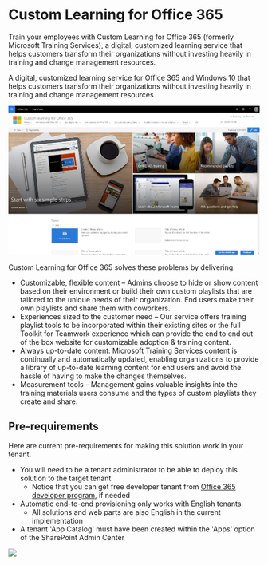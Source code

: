# Custom Learning for Office 365

Train your employees with Custom Learning for Office 365 (formerly Microsoft Training Services), a digital, customized learning service that helps customers transform their organizations without investing heavily in training and change management resources.

A digital, customized learning service for Office 365 and Windows 10 that helps customers transform their organizations without investing heavily in training and change management resources

![Custom Learning](./o365cl-frontpage.png)

Custom Learning for Office 365 solves these problems by delivering:

- Customizable, flexible content – Admins choose to hide or show content based on their environment or build their own custom playlists that are tailored to the unique needs of their organization. End users make their own playlists and share them with coworkers.
- Experiences sized to the customer need – Our service offers training playlist tools to be incorporated within their existing sites or the full Toolkit for Teamwork experience which can provide the end to end out of the box website for customizable adoption & training content.
- Always up-to-date content: Microsoft Training Services content is continually and automatically updated, enabling organizations to provide a library of up-to-date learning content for end users and avoid the hassle of having to make the changes themselves.
- Measurement tools – Management gains valuable insights into the training materials users consume and the types of custom playlists they create and share.

## Pre-requirements

Here are current pre-requirements for making this solution work in your tenant.

- You will need to be a tenant administrator to be able to deploy this solution to the target tenant
    - Notice that you can get free developer tenant from [Office 365 developer program](https://developer.microsoft.com/en-us/office/dev-program), if needed
- Automatic end-to-end provisioning only works with English tenants
    - All solutions and web parts are also English in the current implementation
- A tenant 'App Catalog' must have been created within the 'Apps' option of the SharePoint Admin Center

<img src="https://telemetry.sharepointpnp.com/sp-dev-provisioning-templates/O365Learning" />